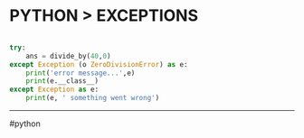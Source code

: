 # PYTHON > EXCEPTIONS

```python

try: 
	ans = divide_by(40,0)
except Exception (o ZeroDivisionError) as e:
	print('error message...',e)
	print(e.__class__)
except Exception as e:
	print(e, ' something went wrong')
```


- - -
#python